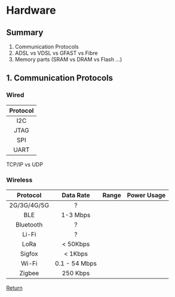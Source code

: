 # Hardware

## Summary
1. Communication Protocols
2. ADSL vs VDSL vs GFAST vs Fibre
3. Memory parts (SRAM vs DRAM vs Flash ...)

## 1. Communication Protocols

### Wired

| Protocol |
|:--------:|
| I2C      |
| JTAG     |
| SPI      |
| UART     |

TCP/IP vs UDP

### Wireless

|   Protocol   |   Data Rate    | Range | Power Usage |
|:------------:|:--------------:|:-----:|:-----------:|
| 2G/3G/4G/5G  | ?              |       |             |
| BLE          | 1-3 Mbps       |       |             |
| Bluetooth    | ?              |       |             |
| Li-Fi        | ?              |       |             |
| LoRa         | < 50Kbps       |       |             |
| Sigfox       | < 1Kbps        |       |             |
| Wi-Fi        | 0.1 - 54 Mbps  |       |             |
| Zigbee       | 250 Kbps       |       |             |


[Return](https://sebastienivanez.github.io/Documentation/)

